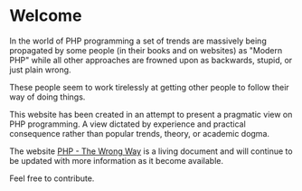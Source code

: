 # Welcome #

In the world of PHP programming a set of trends are massively being propagated by some people (in their books and on websites) as "Modern PHP" while all other approaches are frowned upon as backwards, stupid, or just plain wrong.

These people seem to work tirelessly at getting other people to follow their way of doing things.

This website has been created in an attempt to present a pragmatic view on PHP programming. A view dictated by experience and practical consequence rather than popular trends, theory, or academic dogma.

The website [PHP - The Wrong Way](http://www.phpthewrongway.com/) is a living document and will continue to be updated with more information as it become available.

Feel free to contribute.
